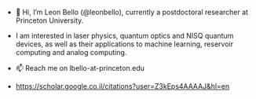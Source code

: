 - 👋 Hi, I’m Leon Bello (@leonbello), currently a postdoctoral researcher at Princeton University.
- I am interested in laser physics, quantum optics and NISQ quantum devices, as well as their applications to machine learning, reservoir computing and analog computing.

- 📫 Reach me on lbello-at-princeton.edu
-  https://scholar.google.co.il/citations?user=Z3kEps4AAAAJ&hl=en

<!---
leonbello/leonbello is a ✨ special ✨ repository because its `README.md` (this file) appears on your GitHub profile.
You can click the Preview link to take a look at your changes.
--->
